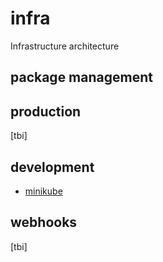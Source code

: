 # infra
Infrastructure architecture

## package management

## production
[tbi]

## development
- [minikube](https://github.com/kubernetes/minikube)

## webhooks
[tbi]
